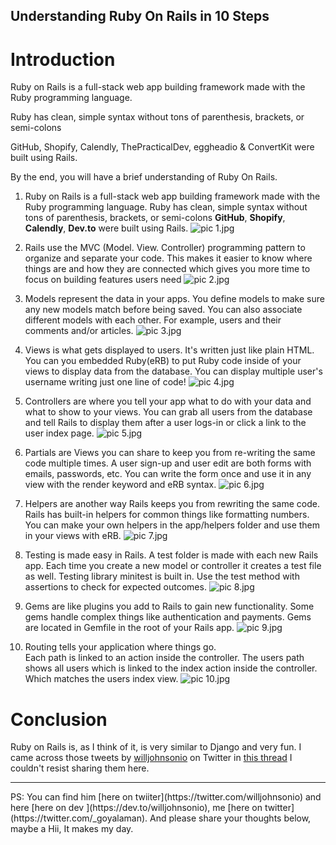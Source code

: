 ## Understanding Ruby On Rails in 10 Steps

# Introduction
Ruby on Rails is a full-stack web app building framework made with the Ruby programming language.

Ruby has clean, simple syntax without tons of parenthesis, brackets, or semi-colons

GitHub, Shopify, Calendly, ThePracticalDev, eggheadio & ConvertKit were built using Rails.

By the end, you will have a brief understanding of Ruby On Rails.

1. Ruby on Rails is a full-stack web app building framework made with the Ruby programming language.
Ruby has clean, simple syntax without tons of parenthesis, brackets, or semi-colons **GitHub**, **Shopify**, **Calendly**, **Dev.to** were built using Rails.
![pic 1.jpg](https://cdn.hashnode.com/res/hashnode/image/upload/v1609915699257/i17cg9z2O.jpeg)
2. Rails use the MVC (Model. View. Controller) programming pattern to organize and separate your code. 
This makes it easier to know where things are and how they are connected which gives you more time to focus on building features users need
![pic 2.jpg](https://cdn.hashnode.com/res/hashnode/image/upload/v1609915719653/xOrO6t54O.jpeg)

3. Models represent the data in your apps. 
You define models to make sure any new models match before being saved.
You can also associate different models with each other. For example, users and their comments and/or articles.
![pic 3.jpg](https://cdn.hashnode.com/res/hashnode/image/upload/v1609915760275/Ur_bBQ8ph.jpeg)
4. Views is what gets displayed to users. It's written just like plain HTML.
You can you embedded Ruby(eRB) to put Ruby code inside of your views to display data from the database. You can display multiple user's username writing just one line of code!
![pic 4.jpg](https://cdn.hashnode.com/res/hashnode/image/upload/v1609915876255/z7ljzcKCF.jpeg)

5. Controllers are where you tell your app what to do with your data and what to show to your views.
You can grab all users from the database and tell Rails to display them after a user logs-in or click a link to the user index page.
![pic 5.jpg](https://cdn.hashnode.com/res/hashnode/image/upload/v1609915894655/L5FHsKOtV.jpeg)
6. Partials are Views you can share to keep you from re-writing the same code multiple times.
A user sign-up and user edit are both forms with emails, passwords, etc.
You can write the form once and use it in any view with the render keyword and eRB syntax.
![pic 6.jpg](https://cdn.hashnode.com/res/hashnode/image/upload/v1609915886135/uzkynlCpZ.jpeg)
7. Helpers are another way Rails keeps you from rewriting the same code.
Rails has built-in helpers for common things like formatting numbers. You can make your own helpers in the app/helpers folder and use them in your views with eRB.
![pic 7.jpg](https://cdn.hashnode.com/res/hashnode/image/upload/v1609915896659/2NG1Z7WbM.jpeg)
8. Testing is made easy in Rails. 
A test folder is made with each new Rails app.
 Each time you create a new model or controller it creates a test file as well.
Testing library minitest is built in. Use the test method with assertions to check for expected outcomes.
![pic 8.jpg](https://cdn.hashnode.com/res/hashnode/image/upload/v1609915901355/JobIx4-uS.jpeg)
9. Gems are like plugins you add to Rails to gain new functionality.
Some gems handle complex things like authentication and payments. Gems are located in Gemfile in the root of your Rails app.
![pic 9.jpg](https://cdn.hashnode.com/res/hashnode/image/upload/v1609915911740/3OepEh6sK.jpeg)
10. Routing tells your application where things go.  
Each path is linked to an action inside the controller. 
The users path shows all users which is linked to the index action inside the controller.  Which matches the users index view.
![pic 10.jpg](https://cdn.hashnode.com/res/hashnode/image/upload/v1609915916169/boEpU5985.jpeg)

# Conclusion
Ruby on Rails is, as I think of it, is very similar to Django and very fun. I came across those tweets by [willjohnsonio](https://twitter.com/willjohnsonio) on Twitter in [this thread]() I couldn't resist sharing them here.
<hr>
PS: You can find him [here on twiiter](https://twitter.com/willjohnsonio) and here [here on dev ](https://dev.to/willjohnsonio), me [here on twitter](https://twitter.com/_goyalaman). And please share your thoughts below, maybe a Hii, It makes my day.


